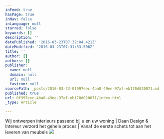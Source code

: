 ```yaml
---
inFeed: true
hasPage: true
inNav: false
inLanguage: null
starred: false
keywords: []
description: ''
datePublished: '2016-03-23T07:32:04.421Z'
dateModified: '2016-03-23T07:31:53.506Z'
title: ''
author: []
authors: []
publisher:
  name: null
  domain: null
  url: null
  favicon: null
sourcePath: _posts/2016-03-23-0f997eec-4ba0-49ee-97af-eb170d020071.md
published: true
url: 0f997eec-4ba0-49ee-97af-eb170d020071/index.html
_type: Article

---
```

Wij ontwerpen interieurs passend bij u en uw woning | Daan Design & Intereur verzord het gehele proces | Vanaf de eerste schets tot aan het leveren van meubels
![](https://the-grid-user-content.s3-us-west-2.amazonaws.com/15d944d8-2017-4ccb-b4e5-09bf72cc1ae4.jpg)